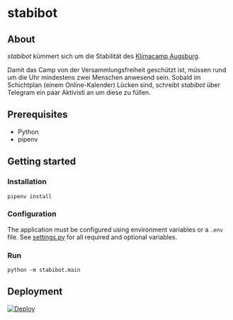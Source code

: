 # stabibot
## About
*stabibot* kümmert sich um die Stabilität des [Klimacamp Augsburg](https://klimacamp-augsburg.de).

Damit das Camp von der Versammlungsfreiheit geschützt ist, müssen rund um die Uhr mindestens zwei Menschen anwesend sein. Sobald im Schichtplan (einem Online-Kalender) Lücken sind, schreibt *stabibot* über Telegram ein paar Aktivisti an um diese zu füllen.

## Prerequisites
- Python
- pipenv

## Getting started
### Installation

    pipenv install

### Configuration
The application must be configured using environment variables or a `.env` file. See [settings.py](stabibot/settings.py) for all required and optional variables.

### Run

    python -m stabibot.main

## Deployment

[![Deploy](https://www.herokucdn.com/deploy/button.svg)](https://heroku.com/deploy)

